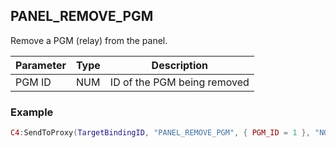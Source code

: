 ## PANEL\_REMOVE\_PGM

Remove a PGM (relay) from the panel.


| Parameter | Type | Description                 |
| --------- | ---- | --------------------------- |
| PGM ID    | NUM  | ID of the PGM being removed |


### Example

```lua
C4:SendToProxy(TargetBindingID, "PANEL_REMOVE_PGM", { PGM_ID = 1 }, "NOTIFY")
```
